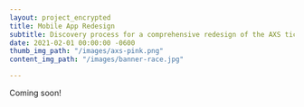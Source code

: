 ```yaml
---
layout: project_encrypted
title: Mobile App Redesign
subtitle: Discovery process for a comprehensive redesign of the AXS ticketing app
date: 2021-02-01 00:00:00 -0600
thumb_img_path: "/images/axs-pink.png"
content_img_path: "/images/banner-race.jpg"

---
```

Coming soon!